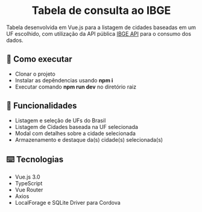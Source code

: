 <h1 align="center">
Tabela de consulta ao IBGE
</h1>

Tabela desenvolvida em Vue.js para a listagem de cidades baseadas em um UF escolhido,
com utilização da API pública <a href="https://servicodados.ibge.gov.br/api/docs/localidades/">IBGE API</a> para o consumo dos dados.

## :rocket: Como executar

<ul>
  <li>Clonar o projeto</li>
  <li>Instalar as depêndencias usando <strong>npm i</strong></li>
  <li>Executar comando <strong>npm run dev</strong> no diretório raiz</li>
</ul>

## :speech_balloon: Funcionalidades

<ul>
  <li>Listagem e seleção de UFs do Brasil</li>
  <li>Listagem de Cidades baseada na UF selecionada</li>
  <li>Modal com detalhes sobre a cidade selecionada</li>
  <li>Armazenamento e destaque da(s) cidade(s) selecionada(s)</li>
</ul>

## ⌨️ Tecnologias

<ul>
  <li>Vue.js 3.0</li>
  <li>TypeScript</li>
  <li>Vue Router</li>
  <li>Axios</li>
  <li>LocalForage e SQLite Driver para Cordova</li>
</ul>
